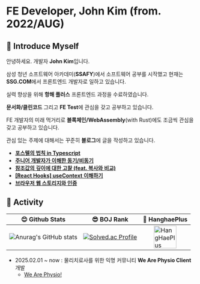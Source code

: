 # FE Developer, John Kim  (from. 2022/AUG)


## 📝 Introduce Myself

안녕하세요. 개발자 **John Kim**입니다.

삼성 청년 소프트웨어 아카데미(**SSAFY**)에서 소프트웨어 공부를 시작했고 현재는 **SSG.COM**에서 프론트엔드 개발자로 일하고 있습니다.

실력 향상을 위해 **항해 플러스** 프론트엔드 과정을 수료하였습니다.

**문서화/클린코드** 그리고 **FE Test**에 관심을 갖고 공부하고 있습니다.

FE 개발자의 미래 먹거리로 **블록체인/WebAssembly**(with Rust)에도 조금씩 관심을 갖고 공부하고 있습니다.

관심 있는 주제에 대해서는 꾸준히 **블로그**에 글을 작성하고 있습니다.
- **[포스텔의 법칙 in Typescript](https://jhon-kim93.tistory.com/70)**
- **[주니어 개발자가 이해한 동기/비동기](https://jhon-kim93.tistory.com/52)** 
- **[참조값의 깊이에 대한 고찰 (feat. 복사와 비교)](https://jhon-kim93.tistory.com/58)**
- **[[React Hooks] useContext 이해하기](https://jhon-kim93.tistory.com/60)**
- **[브라우저 웹 스토리지와 인증](https://jhon-kim93.tistory.com/23)**

## 🏃 Activity

| 😊 Github Stats | 😎 BOJ Rank | 🌊 HanghaePlus |
|--|--|--|
| ![Anurag's GitHub stats](https://github-readme-stats.vercel.app/api?username=John-Kim93&show_icons=true&theme=radical) | [![Solved.ac Profile](http://mazassumnida.wtf/api/v2/generate_badge?boj=dhkdhd123)](https://solved.ac/이름/) |<a href="https://hhpluscertificateofcompletion.oopy.io/"><img src="https://static.spartacodingclub.kr/hanghae99/plus/completion/badge_purple.svg" alt="HangHaePlus Badge" style="display: block; margin: 0 auto; height: 60px;"/></a> |

- 2025.02.01 ~ now : 물리치료사를 위한 익명 커뮤니티 **We Are Physio Client** 개발
  - [We Are Physio!](https://www.wearephysio.com)
